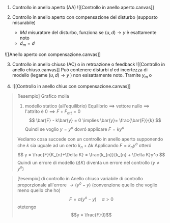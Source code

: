 1. Controllo in anello aperto (AA)
 ![[Controllo in anello aperto.canvas]]

2. Controllo in anello aperto con compensazione del disturbo (supposto misurabile)
	- $Md$ misuratore del disturbo, funziona se $(u,d) \to y$ è esattamente noto
	- $d_{m} = d$

![[Anello aperto con compensazione.canvas]]

3. Controllo in anello chiuso (AC) o in retroazione o feedback
![[Controllo in anello chiuso.canvas]]
Puó contenere disturbi $d$ ed incertezza di modello (legame $(u,d) \to y$ ) non esisattamente noto. Tramite $y_{m}$ o


4. ![[Controllo in anello chius con compensazione.canvas]]
>[!esempio]
> Grafico molla
> 
> 1. modello statico (all'equilibrio)
>    Equilibrio $\implies$ vettore nullo $\implies$ l'attrito è $0 \implies F + F_{att} =0$
>    $$
> \bar{F} - k\bar{y} = 0 \implies \bar{y}= \frac{\bar{F}}{k}
>$$
>Quindi se voglio $y = y^o$ dovró applicare $F = ky^o$
>
>Vediamo cosa succede con un controllo in anello aperto supponendo che $k$ sia uguale ad un certo $k_{n} + \Delta k$
>Applicando $F = k_{n}y^o$ otteró
> $$
> y = \frac{F}{K_{n}+\Delta K} = \frac{k_{n}}{k_{n} + \Delta K}y^o
>$$
>Quindi un errore di modello ($\Delta K$) diventa un errore nel controllo $(y \neq y^o)$


>[!esempio] di controllo in Anello chiuso
> variabile di controllo proporzionale all'errore $\to (y^o - y)$ (convenzione quello che voglio meno quello che ho)
> $$F = \alpha(y^o-y)\quad \alpha > 0$$
> otetengo
> $$y = \frac{F}{l}$$



